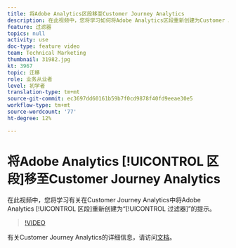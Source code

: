 ```yaml
---
title: 将Adobe Analytics区段移至Customer Journey Analytics
description: 在此视频中，您将学习如何将Adobe Analytics区段重新创建为Customer Journey Analytics中的“过滤器”。
feature: 过滤器
topics: null
activity: use
doc-type: feature video
team: Technical Marketing
thumbnail: 31982.jpg
kt: 3967
topic: 迁移
role: 业务从业者
level: 初学者
translation-type: tm+mt
source-git-commit: ec3697dd60161b59b7f0cd9878f40fd9eeae30e5
workflow-type: tm+mt
source-wordcount: '77'
ht-degree: 12%

---
```



# 将Adobe Analytics [!UICONTROL 区段]移至Customer Journey Analytics

在此视频中，您将学习有关在Customer Journey Analytics中将Adobe Analytics [!UICONTROL 区段]重新创建为“[!UICONTROL 过滤器]”的提示。

>[!VIDEO](https://video.tv.adobe.com/v/31982/?quality=12)

有关Customer Journey Analytics的详细信息，请访问[文档](https://docs.adobe.com/content/help/zh-Hans/analytics-platform/using/cja-landing.html)。
